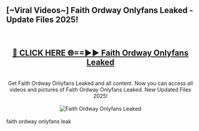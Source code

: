 <h2>[~Viral Videos~] Faith Ordway Onlyfans Leaked - Update Files 2025!</h2>
<br>
<div align="center">
<h2><a href="https://betterlinks.top/A2PfLJ" rel="nofollow">🔴 CLICK HERE 🌐==►► Faith Ordway Onlyfans Leaked</a></h2>
<br>
Get Faith Ordway Onlyfans Leaked and all content. Now you can access all videos and pictures of Faith Ordway Onlyfans Leaked. New Updated Files 2025!
<br>
<br>
<a href="https://betterlinks.top/A2PfLJ" rel="nofollow" data-target="animated-image.originalLink"><img src="https://i.ibb.co.com/WyWwxjT/player-gif2.gif" alt="Faith Ordway Onlyfans Leaked" style="max-width: 100%; display: inline-block;" data-target="animated-image.originalImage"></a>
</div>
<br>
faith ordway onlyfans leak